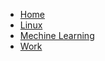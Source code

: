 - [Home](/python/)
- [Linux](/linux/)
- [Mechine Learning](/ml/)
- [Work](/product/)
<!-- - [Profile](/profile/) -->